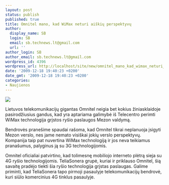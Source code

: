 ```yaml
---
layout: post
status: publish
published: true
title: Omnitel mano, kad WiMax neturi aiškių perspektyvų
author:
  display_name: SB
  login: SB
  email: sb.technews.lt@gmail.com
  url: ''
author_login: SB
author_email: sb.technews.lt@gmail.com
wordpress_id: 4396
wordpress_url: http://localhost/site/new/omnitel_mano_kad_wimax_neturi_aiskiu_perspektyvu/
date: '2009-12-18 19:40:23 +0200'
date_gmt: '2009-12-18 19:40:23 +0200'
categories:
- Naujienos
---
```

<div class="imgright"><img src="http://t0.gstatic.com/images?q=tbn:Yeo0WKbrrKRe_M:http://telematicsnews.files.wordpress.com/2009/05/wimax-logo2.jpg"  /></div>
<p>Lietuvos telekomunikacijų gigantas Omnitel neigia bet kokius žiniasklaidoje pasirodžiusius gandus, kad yra aptariama galimybė iš Telecentro perimti WiMax technologija grįstos ryšio paslaugos Mezon valdymą.</p>
<p>Bendrovės pranešime spaudai rašoma, kad Omnitel tikrai neplanuoja įsigyti Mezon verslo, nes jame nemato visiškai jokių verslo perspektyvų. Kompanija taip pat nuvertina WiMax technologiją ir jos neva teikiamus pranašumus, palyginus ją su 3G technologijomis.</p>
<p>Omnitel oficialiai patvirtino, kad tolimesnę mobiliojo interneto plėtrą sieja su 4G ryšio technologijomis. TeliaSonera grupė, kuriai ir priklauso Omnitel, šią savaitę pradėjo tiekti šia ryšio technologija grįstas paslaugas. Galime priminti, kad TeliaSonera tapo pirmoji pasaulyje telekomunikacijų bendrovė, kuri siūlo komercinius 4G tinklus pasaulyje.<br /></p>

